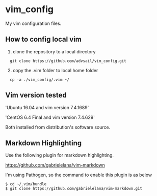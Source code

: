 # vim_config
My vim configuration files.

## How to config local vim
  1. clone the repository to a local directory

```shell  
  git clone https://github.com/advsail/vim_config.git
```

  2. copy the .vim folder to local home folder

```shell
  cp -a ./vim_config/.vim ~/
```
## Vim version tested

'Ubuntu 16.04 and vim version 7.4.1689'

'CentOS 6.4 Final and vim version 7.4.629'

Both installed from distribution's software source.

## Markdown Highlighting

Use the following plugin for markdown highlighting.

https://github.com/gabrielelana/vim-markdown

I'm using Pathogen, so the command to enable this plugin is as below

```shell
$ cd ~/.vim/bundle
$ git clone https://github.com/gabrielelana/vim-markdown.git
```
